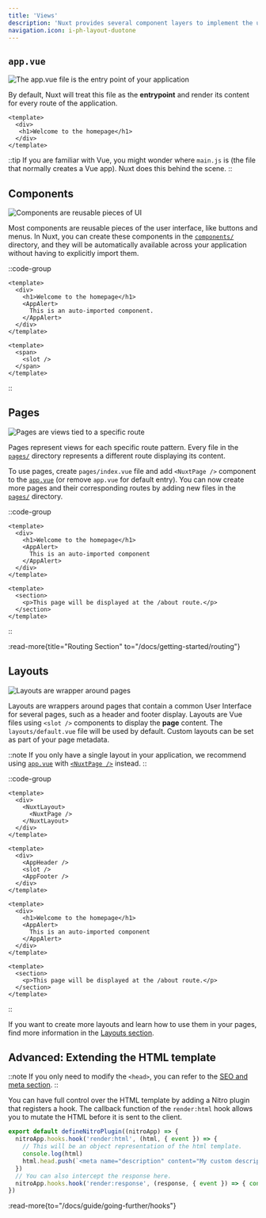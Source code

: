 ```yaml
---
title: 'Views'
description: 'Nuxt provides several component layers to implement the user interface of your application.'
navigation.icon: i-ph-layout-duotone
---
```


## `app.vue`

![The app.vue file is the entry point of your application](/assets/docs/getting-started/views/app.svg)

By default, Nuxt will treat this file as the **entrypoint** and render its content for every route of the application.

```vue [app.vue]
<template>
  <div>
   <h1>Welcome to the homepage</h1>
  </div>
</template>
```

::tip
If you are familiar with Vue, you might wonder where `main.js` is (the file that normally creates a Vue app). Nuxt does this behind the scene.
::

## Components

![Components are reusable pieces of UI](/assets/docs/getting-started/views/components.svg)

Most components are reusable pieces of the user interface, like buttons and menus. In Nuxt, you can create these components in the [`components/`](/docs/guide/directory-structure/components) directory, and they will be automatically available across your application without having to explicitly import them.

::code-group

```vue [app.vue]
<template>
  <div>
    <h1>Welcome to the homepage</h1>
    <AppAlert>
      This is an auto-imported component.
    </AppAlert>
  </div>
</template>
```

```vue [components/AppAlert.vue]
<template>
  <span>
    <slot />
  </span>
</template>
```

::

## Pages

![Pages are views tied to a specific route](/assets/docs/getting-started/views/pages.svg)

Pages represent views for each specific route pattern. Every file in the [`pages/`](/docs/guide/directory-structure/pages) directory represents a different route displaying its content.

To use pages, create `pages/index.vue` file and add `<NuxtPage />` component to the [`app.vue`](/docs/guide/directory-structure/app) (or remove `app.vue` for default entry). You can now create more pages and their corresponding routes by adding new files in the [`pages/`](/docs/guide/directory-structure/pages) directory.

::code-group

```vue [pages/index.vue]
<template>
  <div>
    <h1>Welcome to the homepage</h1>
    <AppAlert>
      This is an auto-imported component
    </AppAlert>
  </div>
</template>
```

```vue [pages/about.vue]
<template>
  <section>
    <p>This page will be displayed at the /about route.</p>
  </section>
</template>
```

::

:read-more{title="Routing Section" to="/docs/getting-started/routing"}

## Layouts

![Layouts are wrapper around pages](/assets/docs/getting-started/views/layouts.svg)

Layouts are wrappers around pages that contain a common User Interface for several pages, such as a header and footer display. Layouts are Vue files using `<slot />` components to display the **page** content. The `layouts/default.vue` file will be used by default. Custom layouts can be set as part of your page metadata.

::note
If you only have a single layout in your application, we recommend using [`app.vue`](/docs/guide/directory-structure/app) with [`<NuxtPage />`](/docs/api/components/nuxt-page) instead.
::

::code-group

```vue [app.vue]
<template>
  <div>
    <NuxtLayout>
      <NuxtPage />
    </NuxtLayout>
  </div>
</template>
```

```vue [layouts/default.vue]
<template>
  <div>
    <AppHeader />
    <slot />
    <AppFooter />
  </div>
</template>
```

```vue [pages/index.vue]
<template>
  <div>
    <h1>Welcome to the homepage</h1>
    <AppAlert>
      This is an auto-imported component
    </AppAlert>
  </div>
</template>
```

```vue [pages/about.vue]
<template>
  <section>
    <p>This page will be displayed at the /about route.</p>
  </section>
</template>
```

::

If you want to create more layouts and learn how to use them in your pages, find more information in the [Layouts section](/docs/guide/directory-structure/layouts).

## Advanced: Extending the HTML template

::note
If you only need to modify the `<head>`, you can refer to the [SEO and meta section](/docs/getting-started/seo-meta).
::

You can have full control over the HTML template by adding a Nitro plugin that registers a hook.
The callback function of the `render:html` hook allows you to mutate the HTML before it is sent to the client.

```ts twoslash [server/plugins/extend-html.ts]
export default defineNitroPlugin((nitroApp) => {
  nitroApp.hooks.hook('render:html', (html, { event }) => {
    // This will be an object representation of the html template.
    console.log(html)
    html.head.push(`<meta name="description" content="My custom description" />`)
  })
  // You can also intercept the response here.
  nitroApp.hooks.hook('render:response', (response, { event }) => { console.log(response) })
})
```

:read-more{to="/docs/guide/going-further/hooks"}
